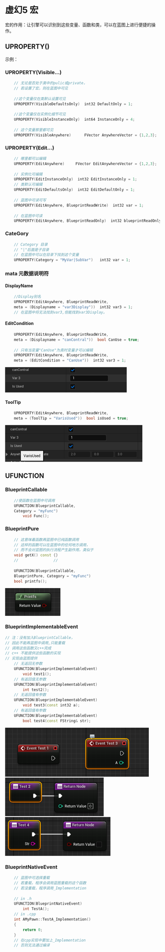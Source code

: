 # 虚幻5 宏
宏的作用：让引擎可以识别到这些变量、函数和类，可以在蓝图上进行便捷的操作。

## UPROPERTY()
示例：
### UPROPERTY(Visible...)
```cpp
    // 无论是否处于类中的pulic或private，
    // 若设置了宏，则在蓝图中可见

    //这个变量仅在类默认设置可见
    UPROPERTY(VisibleDefaultsOnly)  int32 DefaultOnly = 1; 

    //这个变量仅在实例化细节可见
    UPROPERTY(VisibleInstanceOnly)  int64 InstanceOnly = 4;

    // 这个变量那里都可见
    UPROPERTY(VisibleAnywhere)      FVector AnywhereVector = {1,2,3};
```
### UPROPERTY(Edit...)
```cpp
    // 哪里都可以编辑
    UPROPERTY(EditAnywhere)     FVector EditAnywhereVector = {1,2,3};

    // 实例化可编辑
    UPROPERTY(EditInstanceOnly)  int32 EditInstanceOnly = 1; 
    // 类默认可编辑
    UPROPERTY(EditDefaultsOnly)  int32 EditDefaultOnly = 1; 

    // 蓝图中可读可写
    UPROPERTY(EditAnywhere, BlueprintReadWrite)  int32 var = 1; 

    // 在蓝图中可读
    UPROPERTY(EditAnywhere, BlueprintReadOnly)  int32 blueprintReadOnly = 1; 
```
### CateGory 
```cpp
    // Category 目录
    // "|"后面是子目录
    // 在蓝图中可以在目录下找到这个变量
    UPROPERTY(Category = "MyVar|SubVar")   int32 var = 1;
```
### mata 元数据说明符
#### DisplayName
```cpp
    //Display别名
    UPROPERTY(EditAnywhere, BlueprintReadWrite,
    meta = (Displayname = "var3Display"))  int32 var3 = 1; 
    // 在蓝图中将无法找到var3,但能找到var3Display。
```
#### EditCondition
```cpp
    UPROPERTY(EditAnywhere, BlueprintReadWrite,
    meta = (Displayname = "canContral"))  bool CanUse = true; 

    // 只有当变量"CanUse"为真时变量才可以编辑
    UPROPERTY(EditAnywhere, BlueprintReadWrite,
    meta = (EditCondition = "CanUse"))  int32 var3 = 1; 
```
![Alt text](/Image/image.png)
#### ToolTip
```cpp
    UPROPERTY(EditAnywhere, BlueprintReadWrite,
    meta = (ToolTip = "VarisUsed"))  bool isUsed = true; 

```
![Alt text](/Image/image2.png)

## UFUNCTION
### BlueprintCallable
```cpp
    //使函数在蓝图中可调用
    UFUNCTION(BlueprintCallable,
    Category = "myFunc")
        void Func();
```
### BlueprintPure
```cpp
    // 这意味着函数再蓝图中已纯函数调用
    // 这样的函数可以在蓝图中的任何地方调用，
    // 而不会对蓝图的执行流程产生副作用，类似于
    void getX() const {}
    //                //

    UFUNCTION(BlueprintCallable,
    BlueprintPure, Category = "myFunc")
    bool printfs();
```
![Alt text](image-3.png)
### BlueprintImplementableEvent
```cpp
// 注：没有加入BlueprintCallable，
// 因此不能再蓝图中调用,只能重载
// 调用这些函数又c++完成
// c++ 不能提供这些函数的实现
// 实现由蓝图提供
    // 无返回无参数
    UFUNCTION(BlueprintImplementableEvent)
        void test1();
    // 有返回值无参数
    UFUNCTION(BlueprintImplementableEvent)
        int test2();
    // 无返回值有参数
    UFUNCTION(BlueprintImplementableEvent)
        void test3(const int32 a);
    // 有返回值有参数
    UFUNCTION(BlueprintImplementableEvent)
        bool test4(const FString& str);    
```
![Alt text](image.png)
![Alt text](image-1.png)
![Alt text](image-2.png)

### BlueprintNativeEvent
```cpp
    // 蓝图中可选择重载
    // 若重载，程序会调用蓝图重载的这个函数
    // 若没重载，程序调用_Implementation

    // in .h
    UFUNCTION(BlueprintNativeEvent)
        int TestA();
    // in .cpp
    int AMyPawn::TestA_Implementation()
    {
	    return 0;
    }
    // 在cpp实现中要加上_Implementation
    // 否则无法通过编译
```